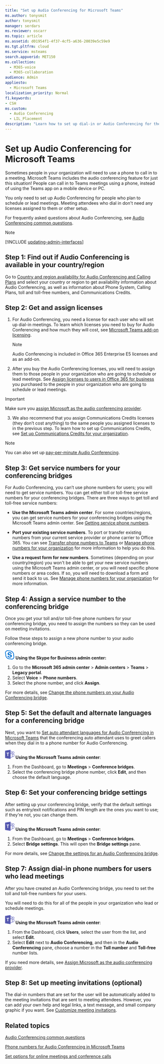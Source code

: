 ```yaml
---
title: "Set up Audio Conferencing for Microsoft Teams"
ms.author: tonysmit
author: tonysmit
manager: serdars
ms.reviewer: oscarr
ms.topic: article
ms.assetid: d01954f1-4f37-4cf5-a636-20039e5c59e9
ms.tgt.pltfrm: cloud
ms.service: msteams
search.appverid: MET150
ms.collection: 
  - M365-voice
  - M365-collaboration
audience: Admin
appliesto: 
  - Microsoft Teams
localization_priority: Normal
f1.keywords:
- CSH
ms.custom: 
  - Audio Conferencing
  - LIL_Placement
description: "Learn how to set up dial-in or Audio Conferencing for the people in your business who need to use a phone to join conference calls. "
---
```


# Set up Audio Conferencing for Microsoft Teams

Sometimes people in your organization will need to use a phone to call in to a meeting. Microsoft Teams includes the audio conferencing feature for just this situation! People can call in to Teams meetings using a phone, instead of using the Teams app on a mobile device or PC. 
  
You only need to set up Audio Conferencing for people who plan to schedule or lead meetings. Meeting attendees who dial in don't need any licenses assigned to them or other setup.
  
For frequently asked questions about Audio Conferencing, see [Audio Conferencing common questions](audio-conferencing-common-questions.md).

> [!NOTE]
> [!INCLUDE [updating-admin-interfaces](includes/updating-admin-interfaces.md)]
  
## Step 1: Find out if Audio Conferencing is available in your country/region
<a name="__top"> </a>

Go to [Country and region availability for Audio Conferencing and Calling Plans](country-and-region-availability-for-audio-conferencing-and-calling-plans/country-and-region-availability-for-audio-conferencing-and-calling-plans.md) and select your country or region to get availability information about Audio Conferencing, as well as information about Phone System, Calling Plans, toll and toll-free numbers, and Communications Credits. 
 
## Step 2: Get and assign licenses
 
1. For Audio Conferencing, you need a license for each user who will set up dial-in meetings. To learn which licenses you need to buy for Audio Conferencing and how much they will cost, see [Microsoft Teams add-on licensing](teams-add-on-licensing/microsoft-teams-add-on-licensing.md).

    >[!NOTE] 
    > Audio Conferencing is included in Office 365 Enterprise E5 licenses and as an add-on.
        
2. After you buy the Audio Conferencing licenses, you will need to assign them to those people in your organization who are going to schedule or lead meetings. See [Assign licenses to users in Office 365 for business](https://support.office.com/article/997596b5-4173-4627-b915-36abac6786dc) you purchased to the people in your organization who are going to schedule or lead meetings.

> [!IMPORTANT]
> Make sure you [assign Microsoft as the audio conferencing provider](https://docs.microsoft.com/SkypeForBusiness/audio-conferencing-in-office-365/assign-microsoft-as-the-audio-conferencing-provider).
    
3. We also recommend that you assign Communications Credits licenses (they don’t cost anything) to the same people you assigned licenses to in the previous step. To learn how to set up Communications Credits, see [Set up Communications Credits for your organization](set-up-communications-credits-for-your-organization.md).
    
> [!NOTE]
> You can also set up [pay-per-minute Audio Conferencing](audio-conferencing-pay-per-minute.md).

## Step 3: Get service numbers for your conferencing bridges
<a name="__top"> </a>

For Audio Conferencing, you can’t use phone numbers for users; you will need to get service numbers. You can get either toll or toll-free service numbers for your conferencing bridges. There are three ways to get toll and toll-free service numbers: 
  
- **Use the Microsoft Teams admin center**. For some countries/regions, you can get service numbers for your conferencing bridges using the Microsoft Teams admin center. See [Getting service phone numbers](/microsoftteams/getting-service-phone-numbers).
    
- **Port your existing service numbers**. To port or transfer existing numbers from your current service provider or phone carrier to Office 365. You can see [Transfer phone numbers to Teams](phone-number-calling-plans/transfer-phone-numbers-to-teams.md) or [Manage phone numbers for your organization](manage-phone-numbers-for-your-organization/manage-phone-numbers-for-your-organization.md) for more information to help you do this.  
  
- **Use a request form for new numbers**. Sometimes (depending on your country/region) you won't be able to get your new service numbers using the Microsoft Teams admin center, or you will need specific phone numbers or area codes. If so, you will need to download a form and send it back to us. See [Manage phone numbers for your organization](manage-phone-numbers-for-your-organization/manage-phone-numbers-for-your-organization.md) for more information. 
    
## Step 4: Assign a service number to the conferencing bridge
<a name="__top"> </a>

Once you get your toll and/or toll-free phone numbers for your conferencing bridge, you need to assign the numbers so they can be used on meeting invitations.  

Follow these steps to assign a new phone number to your audio conferencing bridge.

![An icon showing the Skype for Business logo](media/sfb-logo-30x30.png) **Using the Skype for Business admin center:**

 1. Go to the **Microsoft 365 admin center** > **Admin centers** > **Teams** > **Legacy portal**.
 2. Select **Voice** > **Phone numbers**.
 3. Select the phone number, and click **Assign**.

For more details, see [Change the phone numbers on your Audio Conferencing bridge](change-the-phone-numbers-on-your-audio-conferencing-bridge.md).

## Step 5: Set the default and alternate languages for a conferencing bridge
<a name="__top"> </a>
Next, you want to [Set auto attendant languages for Audio Conferencing in Microsoft Teams](set-auto-attendant-languages-for-audio-conferencing-in-teams.md) that the conferencing auto attendant uses to greet callers when they dial in to a phone number for Audio Conferencing. 

![An icon showing the Microsoft Teams logo](media/teams-logo-30x30.png) **Using the Microsoft Teams admin center**:

1. From the Dashboard, go to **Meetings** > **Conference bridges**.
2. Select the conferencing bridge phone number, click **Edit**, and then choose the default language.

## Step 6: Set your conferencing bridge settings
<a name="__top"> </a>
    
After setting up your conferencing bridge, verify that the default settings such as entry/exit notifications and PIN length are the ones you want to use; if they're not, you can change them. 

![An icon showing the Microsoft Teams logo](media/teams-logo-30x30.png) **Using the Microsoft Teams admin center**:

1. From the Dashboard, go to **Meetings** > **Conference bridges**.
2. Select **Bridge settings**. This will open the **Bridge settings** pane. 

For more details, see [Change the settings for an Audio Conferencing bridge](change-the-settings-for-an-audio-conferencing-bridge.md).

## Step 7: Assign dial-in phone numbers for users who lead meetings

After you have created an Audio Conferencing bridge, you need to set the toll and toll-free numbers for your users.

You will need to do this for all of the people in your organization who lead or schedule meetings. 

![An icon showing the Microsoft Teams logo](media/teams-logo-30x30.png) **Using the Microsoft Teams admin center**:

1. From the Dashboard, click **Users**, select the user from the list, and select **Edit**.
2. Select **Edit** next to **Audio Conferencing**, and then in the **Audio Conferencing** pane, choose a number in the **Toll number** and **Toll-free** number lists.

If you need more details, see [Assign Microsoft as the audio conferencing provider](/skypeforbusiness/audio-conferencing-in-office-365/assign-microsoft-as-the-audio-conferencing-provider).


## Step 8: Set up meeting invitations (optional)
<a name="__top"> </a>
 
The dial-in numbers that are set for the user will be automatically added to the meeting invitations that are sent to meeting attendees. However, you can add your own help and legal links, a text message, and small company graphic if you want. See [Customize meeting invitations](meeting-settings-in-teams.md#customize-meeting-invitations).
   
## Related topics

[Audio Conferencing common questions](audio-conferencing-common-questions.md)
  
[Phone numbers for Audio Conferencing in Microsoft Teams](phone-numbers-for-audio-conferencing-in-teams.md)
  
[Set options for online meetings and conference calls](https://support.office.com/article/DCD1CA39-0C1F-466C-9573-F04138FEF5E2)
